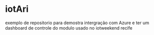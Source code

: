 # iotAri
exemplo de repositorio para demostra intergração com Azure e ter um dashboard de controle do modulo usado no iotweekend recife
